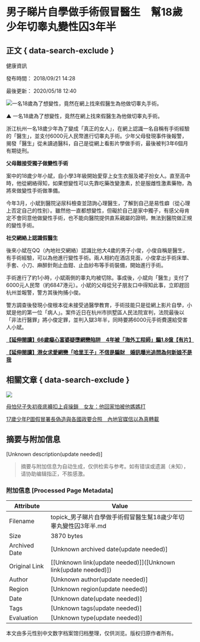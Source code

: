 # 男子睇片自學做手術假冒醫生　幫18歲少年切睾丸變性囚3年半

## 正文 { data-search-exclude }


健康資訊

發布時間： 2018/09/21 14:28

最後更新： 2020/05/18 12:40

![一名18歲為了想變性，竟然在網上找來假醫生為他做切睾丸手術。](https://static04.hket.com/res/v3/image/content/2165000/2166068/surgery_thumb_20180921_S_v2_1024.jpg)

▲ 一名18歲為了想變性，竟然在網上找來假醫生為他做切睾丸手術。

浙江杭州一名18歲少年為了變成「真正的女人」，在網上認識一名自稱有手術經驗的「醫生」，並支付6000元人民幣進行切睾丸手術。少年父母發現事件後報警，揭發「醫生」從未讀過醫科，自己是從網上看影片學做手術，最後被判3年6個月有期徒刑。

**父母難接受獨子做變性手術**

案中的18歲少年小斌，自小學3年級開始愛穿上女生衣服及裙子扮女人。直至高中時，他從網絡得知，如果想變性可以先靠吃藥改變激素，於是服雌性激素藥物，為將來做變性手術做準備。

今年3月，小斌到醫院泌尿科檢查並諮詢心理醫生，了解到自己是易性癖（從心理上否定自己的性别）。雖然他一直都想變性，但礙於自己是家中獨子，有感父母肯定不會同意他做變性手術，也不能向醫院提供直系親屬的證明，無法到醫院做正規的變性手術。

**社交網絡上認識假醫生**

後來小斌在QQ（內地社交網絡）認識比他大4歲的男子小俊，小俊自稱是醫生，有手術經驗，可以為他進行變性手術。兩人相約在酒店見面，小俊拿出手術床單、手套、小刀、麻醉針劑止血鉗、止血紗布等手術裝備，開始進行手術。

手術進行了約1小時，小斌兩側的睾丸均被切除。事成後，小斌向「醫生」支付了6000元人民幣（約6847港元）。小斌的父母從兒子朋友口中得知此事，立即趕回杭州並報警，警方其後拘捕小俊。

警方調查後發現小俊根本從未接受過醫學教育，手術技能只是從網上影片自學，小斌是他的第一位「病人」。案件近日在杭州市拱墅區人民法院宣判，法院最後以「非法行醫罪」將小俊定罪，並判入獄3年半，同時要將6000元手術費還給受害人小斌。

**[【延伸閱讀】66歲癡心富婆疑墮網戀陷阱　4年被「海外工程師」騙1.8億【有片】](https://topick.hket.com/article/2155052/?lcc=at "【延伸閱讀】66歲癡心富婆疑墮網戀陷阱　4年被「海外工程師」騙1.8億【有片】")** 

**[【延伸閱讀】港女求愛網戀「哈里王子」不信是騙財　婚訊曝光追問為何新娘不是我](https://topick.hket.com/article/2136236/?lcc=at "【延伸閱讀】港女求愛網戀「哈里王子」不信是騙財　婚訊曝光追問為何新娘不是我")** 

## 相關文章 { data-search-exclude }

![](https://static04.hket.com/res/v3/dist/common/images/hket-default-img-01.svg)

[母怕兒子失初夜底褲扣上貞操鎖　女友：他回家怕被他媽媽打](/article/2161036/母怕兒子失初夜底褲扣上貞操鎖　女友：他回家怕被他媽媽打?mtc=10016 "母怕兒子失初夜底褲扣上貞操鎖　女友：他回家怕被他媽媽打")

[17歲少年P圖假冒署長偽造與各國政要合照　內地官媒信以為真轉載](/article/2161009/17歲少年P圖假冒署長偽造與各國政要合照　內地官媒信以為真轉載?mtc=10016 "17歲少年P圖假冒署長偽造與各國政要合照　內地官媒信以為真轉載")
<!-- tcd_original_link https://topick.hket.com/article/2166068/%E7%94%B7%E5%AD%90%E7%9D%87%E7%89%87%E8%87%AA%E5%AD%B8%E5%81%9A%E6%89%8B%E8%A1%93%E5%81%87%E5%86%92%E9%86%AB%E7%94%9F%E3%80%80%E5%B9%AB18%E6%AD%B2%E5%B0%91%E5%B9%B4%E5%88%87%E7%9D%BE%E4%B8%B8%E8%AE%8A%E6%80%A7%E5%9B%9A3%E5%B9%B4%E5%8D%8A -->


## 摘要与附加信息

<!-- tcd_abstract -->
[Unknown description(update needed)]
<!-- tcd_abstract_end -->

> 摘要与附加信息为自动生成，仅供检索与参考。如有错误或遗漏（未知），请协助编辑指正，不胜感激。

### 附加信息 [Processed Page Metadata]

| Attribute       | Value                                  |
|-----------------|----------------------------------------|
| Filename        | topick_男子睇片自學做手術假冒醫生幫18歲少年切睾丸變性囚3年半.md                             |
| Size            | 3870 bytes                           |
| Archived Date   | [Unknown archived date(update needed)]                             |
| Original Link   | [[Unknown link(update needed)]]([Unknown link(update needed)])                       |
| Author          | [Unknown author(update needed)]                               |
| Region          | [Unknown region(update needed)]                               |
| Date            | [Unknown date(update needed)]                                 |
| Tags            | [Unknown tags(update needed)]                                 |
| Evaluation            | [Unknown type(update needed)]                                 |
<!-- tcd_table_end -->

本文由多元性别中文数字档案馆归档整理，仅供浏览。版权归原作者所有。
